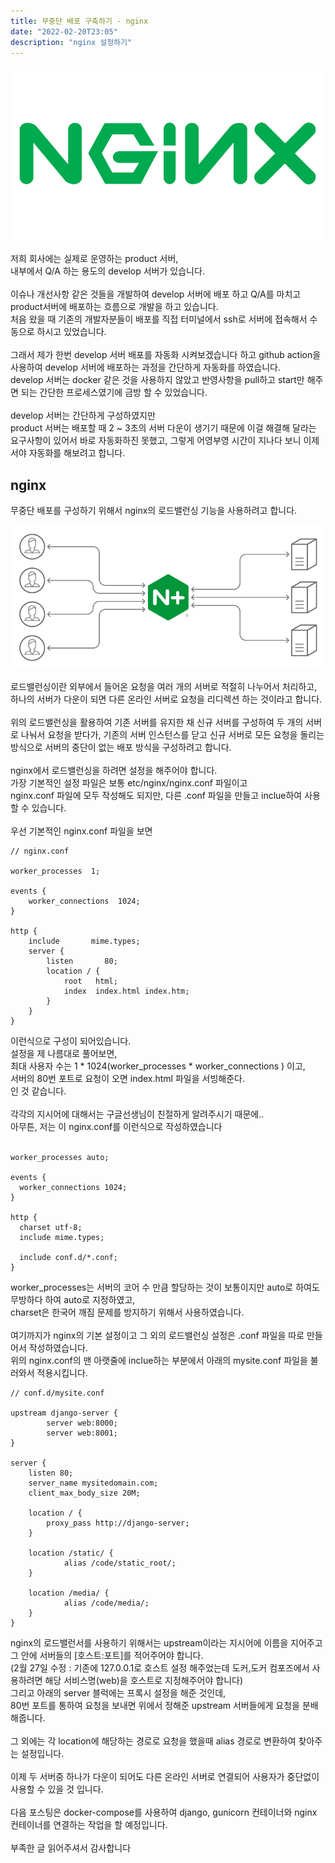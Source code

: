 ```yaml
---
title: 무중단 배포 구축하기 - nginx
date: "2022-02-20T23:05"
description: "nginx 설정하기"
---
```


![nginx](./images/NGINX-logo.png)

저희 회사에는 실제로 운영하는 product 서버,<br>
내부에서 Q/A 하는 용도의 develop 서버가 있습니다.<br>
<br>
이슈나 개선사항 같은 것들을 개발하여 develop 서버에 배포 하고 Q/A를 마치고 product서버에 배포하는 흐름으로 개발을 하고 있습니다.<br>
처음 왔을 때 기존의 개발자분들이 배포를 직접 터미널에서 ssh로 서버에 접속해서 수동으로 하시고 있었습니다.<br>
<br>
그래서 제가 한번 develop 서버 배포를 자동화 시켜보겠습니다 하고 github action을 사용하여 develop 서버에 배포하는 과정을 간단하게 자동화를 하였습니다.<br>
develop 서버는 docker 같은 것을 사용하지 않았고 반영사항을 pull하고 start만 해주면 되는 간단한 프로세스였기에 금방 할 수 있었습니다.<br>
<br>
develop 서버는 간단하게 구성하였지만 <br>
product 서버는 배포할 때 2 ~ 3초의 서버 다운이 생기기 때문에 이걸 해결해 달라는 요구사항이 있어서 바로 자동화하진 못했고, 그렇게 어영부영 시간이 지나다 보니 이제서야 자동화를 해보려고 합니다.
<br>

## nginx

무중단 배포를 구성하기 위해서 nginx의 로드밸런싱 기능을 사용하려고 합니다.<br>

![load_balancer](./images/load-balancer.png)

로드밸런싱이란 외부에서 들어온 요청을 여러 개의 서버로 적절히 나누어서 처리하고, 하나의 서버가 다운이 되면 다른 온라인 서버로 요청을 리디렉션 하는 것이라고 합니다.<br>
<br>
위의 로드밸런싱을 활용하여 기존 서버를 유지한 채 신규 서버를 구성하여 두 개의 서버로 나눠서 요청을 받다가, 기존의 서버 인스턴스를 닫고 신규 서버로 모든 요청을 돌리는 방식으로 서버의 중단이 없는 배포 방식을 구성하려고 합니다.<br>
<br>
nginx에서 로드밸런싱을 하려면 설정을 해주어야 합니다.<br>
가장 기본적인 설정 파일은 보통 etc/nginx/nginx.conf 파일이고<br>
nginx.conf 파일에 모두 작성해도 되지만, 다른 .conf 파일을 만들고 inclue하여 사용할 수 있습니다.<br>
<br>
우선 기본적인 nginx.conf 파일을 보면

```
// nginx.conf

worker_processes  1;

events {
    worker_connections  1024;
}

http {
    include       mime.types;
    server {
        listen       80;
        location / {
            root   html;
            index  index.html index.htm;
        }
    }
}
```

이런식으로 구성이 되어있습니다.<br>
설정을 제 나름대로 풀어보면, <br>
최대 사용자 수는 1 \* 1024(worker_processes \* worker_connections ) 이고,<br>
서버의 80번 포트로 요청이 오면 index.html 파일을 서빙해준다. <br>
인 것 같습니다. <br>
<br>
각각의 지시어에 대해서는 구글선생님이 친절하게 알려주시기 때문에..<br>
아무튼, 저는 이 nginx.conf를 이런식으로 작성하였습니다<br>
<br>

```
worker_processes auto;

events {
  worker_connections 1024;
}

http {
  charset utf-8;
  include mime.types;

  include conf.d/*.conf;
}
```

worker_processes는 서버의 코어 수 만큼 할당하는 것이 보통이지만 auto로 하여도 무방하다 하여 auto로 지정하였고,<br>
charset은 한국어 깨짐 문제를 방지하기 위해서 사용하였습니다. <br>
<br>
여기까지가 nginx의 기본 설정이고 그 외의 로드밸런싱 설정은 .conf 파일을 따로 만들어서 작성하였습니다.<br>
위의 nginx.conf의 맨 아랫줄에 inclue하는 부분에서 아래의 mysite.conf 파일을 불러와서 적용시킵니다.
<br>

```
// conf.d/mysite.conf

upstream django-server {
        server web:8000;
        server web:8001;
}

server {
    listen 80;
    server_name mysitedomain.com;
    client_max_body_size 20M;

    location / {
        proxy_pass http://django-server;
    }

    location /static/ {
            alias /code/static_root/;
    }

    location /media/ {
            alias /code/media/;
    }
}

```

nginx의 로드밸런서를 사용하기 위해서는 upstream이라는 지시어에 이름을 지어주고 그 안에 서버들의 [호스트:포트]를 적어주어야 합니다.<br>
(2월 27일 수정 : 기존에 127.0.0.1로 호스트 설정 해주었는데 도커,도커 컴포즈에서 사용하려면 해당 서비스명(web)을 호스트로 지정해주어야 합니다)
<br>
그리고 아래의 server 블럭에는 프록시 설정을 해준 것인데,<br>
80번 포트를 통하여 요청을 보내면 위에서 정해준 upstream 서버들에게 요청을 분배해줍니다.<br>
<br>
그 외에는 각 location에 해당하는 경로로 요청을 했을때 alias 경로로 변환하여 찾아주는 설정입니다.<br>
<br>
이제 두 서버중 하나가 다운이 되어도 다른 온라인 서버로 연결되어 사용자가 중단없이 사용할 수 있을 것 입니다.<br>
<br>
다음 포스팅은 docker-compose를 사용하여 django, gunicorn 컨테이너와 nginx 컨테이너를 연결하는 작업을 할 예정입니다. <br>
<br>
부족한 글 읽어주셔서 감사합니다
